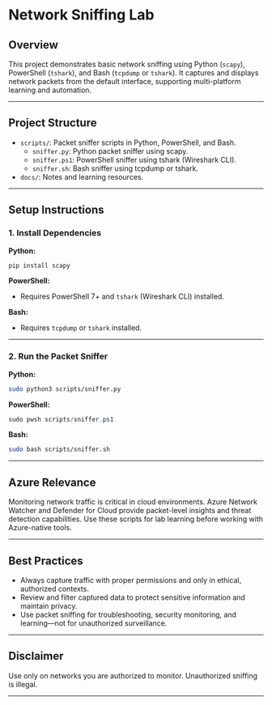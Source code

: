 # Network Sniffing Lab

## Overview

This project demonstrates basic network sniffing using Python (`scapy`), PowerShell (`tshark`), and Bash (`tcpdump` or `tshark`). It captures and displays network packets from the default interface, supporting multi-platform learning and automation.

---

## Project Structure

- `scripts/`: Packet sniffer scripts in Python, PowerShell, and Bash.
  - `sniffer.py`: Python packet sniffer using scapy.
  - `sniffer.ps1`: PowerShell sniffer using tshark (Wireshark CLI).
  - `sniffer.sh`: Bash sniffer using tcpdump or tshark.
- `docs/`: Notes and learning resources.

---

## Setup Instructions

### 1. Install Dependencies

**Python:**
```bash
pip install scapy
```

**PowerShell:**
- Requires PowerShell 7+ and `tshark` (Wireshark CLI) installed.

**Bash:**
- Requires `tcpdump` or `tshark` installed.

---

### 2. Run the Packet Sniffer

**Python:**
```bash
sudo python3 scripts/sniffer.py
```

**PowerShell:**
```powershell
sudo pwsh scripts/sniffer.ps1
```

**Bash:**
```bash
sudo bash scripts/sniffer.sh
```

---

## Azure Relevance

Monitoring network traffic is critical in cloud environments. Azure Network Watcher and Defender for Cloud provide packet-level insights and threat detection capabilities. Use these scripts for lab learning before working with Azure-native tools.

---

## Best Practices

- Always capture traffic with proper permissions and only in ethical, authorized contexts.
- Review and filter captured data to protect sensitive information and maintain privacy.
- Use packet sniffing for troubleshooting, security monitoring, and learning—not for unauthorized surveillance.

---

## Disclaimer

Use only on networks you are authorized to monitor. Unauthorized sniffing is illegal.

---